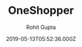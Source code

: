 ---
title: OneShopper
github: https://github.com/rohitguptab/OneShopper
demo: https://oneshopper.netlify.app/
author: Rohit Gupta
ssg:
  - Gatsby
cms:
  - Markdown
date: 2019-05-13T05:52:36.000Z
description: This is repository create for Ecommerce site With Gatsby js
draft: true
publish_date: '2019-05-13T05:52:36Z'
update_date: '2020-08-14T03:47:37Z'
github_star: 88
github_fork: 58
---